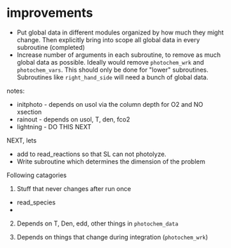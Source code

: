 

# improvements

- Put global data in different modules organized by how much they might change. Then explicitly bring into scope all global data in every subroutine (completed)
- Increase number of arguments in each subroutine, to remove as much global data as possible. Ideally would remove `photochem_wrk` and `photochem_vars`. This should only be done for "lower" subroutines. Subroutines like `right_hand_side` will need a bunch of global data.

notes:
- initphoto - depends on usol via the column depth for O2 and NO xsection
- rainout - depends on usol, T, den, fco2
- lightning - DO THIS NEXT


NEXT, lets 
- add to read_reactions so that SL can not photolyze.
- Write subroutine which determines the dimension of the problem

Following catagories

1. Stuff that never changes after run once
  - read_species
  -

2. Depends on T, Den, edd, other things in `photochem_data`

3. Depends on things that change during integration (`photochem_wrk`)
